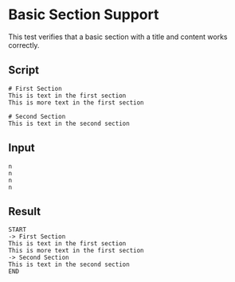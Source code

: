 # Basic Section Support

This test verifies that a basic section with a title and content works correctly.

## Script
```cuentitos
# First Section
This is text in the first section
This is more text in the first section

# Second Section
This is text in the second section
```

## Input
```input
n
n
n
n
```

## Result
```result
START
-> First Section
This is text in the first section
This is more text in the first section
-> Second Section
This is text in the second section
END
```
